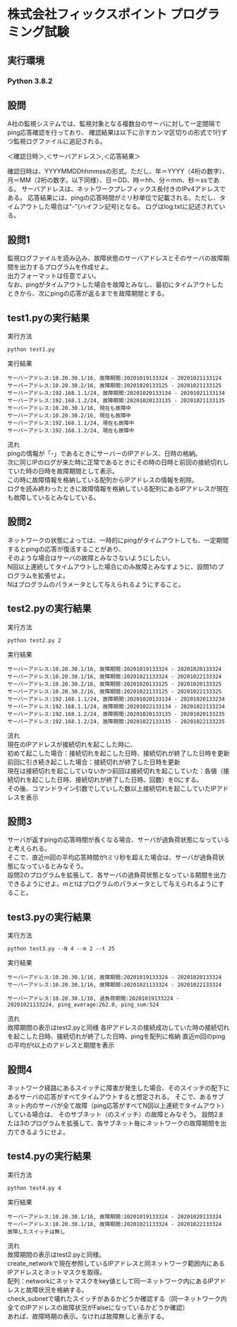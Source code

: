 # 株式会社フィックスポイント プログラミング試験
## 実行環境
### Python 3.8.2

## 設問
A社の監視システムでは、監視対象となる複数台のサーバに対して一定間隔でping応答確認を行っており、
確認結果は以下に示すカンマ区切りの形式で1行ずつ監視ログファイルに追記される。

＜確認日時＞,＜サーバアドレス＞,＜応答結果＞

確認日時は、YYYYMMDDhhmmssの形式。ただし、年＝YYYY（4桁の数字）、月＝MM（2桁の数字。以下同様）、日＝DD、時＝hh、分＝mm、秒＝ssである。
サーバアドレスは、ネットワークプレフィックス長付きのIPv4アドレスである。
応答結果には、pingの応答時間がミリ秒単位で記載される。ただし、タイムアウトした場合は"-"(ハイフン記号)となる。
ログはlog.txtに記述されている。

## 設問1
監視ログファイルを読み込み、故障状態のサーバアドレスとそのサーバの故障期間を出力するプログラムを作成せよ。  
出力フォーマットは任意でよい。  
なお、pingがタイムアウトした場合を故障とみなし、最初にタイムアウトしたときから、次にpingの応答が返るまでを故障期間とする。  

## test1.pyの実行結果
実行方法
```
python test1.py
```
実行結果
```
サーバーアドレス:10.20.30.1/16, 故障期間:20201019133324 - 20201021133124  
サーバーアドレス:10.20.30.2/16, 故障期間:20201020133125 - 20201021133125
サーバーアドレス:192.168.1.1/24, 故障期間:20201020133134 - 20201021133134
サーバーアドレス:192.168.1.2/24, 故障期間:20201020133135 - 20201021133135
サーバーアドレス:10.20.30.1/16, 現在も故障中
サーバーアドレス:10.20.30.2/16, 現在も故障中
サーバーアドレス:192.168.1.1/24, 現在も故障中
サーバーアドレス:192.168.1.2/24, 現在も故障中
```

流れ  
pingの情報が「-」であるときにサーバーのIPアドレス、日時の格納。  
次に同じIPのログが来た時に正常であるときにその時の日時と前回の接続切れしていた時の日時を故障期間として表示。  
この時に故障情報を格納している配列からIPアドレスの情報を削除。  
ログを読み終わったときに故障情報を格納している配列にあるIPアドレスが現在も故障しているとみなしている。  

## 設問2
ネットワークの状態によっては、一時的にpingがタイムアウトしても、一定期間するとpingの応答が復活することがあり、  
そのような場合はサーバの故障とみなさないようにしたい。  
N回以上連続してタイムアウトした場合にのみ故障とみなすように、設問1のプログラムを拡張せよ。  
Nはプログラムのパラメータとして与えられるようにすること。  

## test2.pyの実行結果
実行方法
```
python test2.py 2
```
実行結果
```
サーバーアドレス:10.20.30.1/16, 故障期間:20201019133324 - 20201020133324
サーバーアドレス:10.20.30.1/16, 故障期間:20201021133324 - 20201022133324
サーバーアドレス:10.20.30.2/16, 故障期間:20201020133125 - 20201020133325
サーバーアドレス:10.20.30.2/16, 故障期間:20201022133125 - 20201022133325
サーバーアドレス:192.168.1.1/24, 故障期間:20201020133134 - 20201020133234
サーバーアドレス:192.168.1.1/24, 故障期間:20201022133134 - 20201022133234
サーバーアドレス:192.168.1.2/24, 故障期間:20201020133135 - 20201020133235
サーバーアドレス:192.168.1.2/24, 故障期間:20201022133135 - 20201022133235
```

流れ  
現在のIPアドレスが接続切れを起こした時に、  
初めて起こした場合：接続切れを起こした日時、接続切れが終了した日時を更新  
前回に引き続き起こした場合：接続切れが終了した日時を更新  
現在は接続切れを起こしていないかつ前回は接続切れを起こしていた：各値（接続切れを起こした日時、接続切れが終了した日時、回数）を0にする。  
その後、コマンドライン引数でしていした数以上接続切れを起こしていたIPアドレスを表示  

## 設問3
サーバが返すpingの応答時間が長くなる場合、サーバが過負荷状態になっていると考えられる。  
そこで、直近m回の平均応答時間がtミリ秒を超えた場合は、サーバが過負荷状態になっているとみなそう。  
設問2のプログラムを拡張して、各サーバの過負荷状態となっている期間を出力できるようにせよ。mとtはプログラムのパラメータとして与えられるようにすること。  

## test3.pyの実行結果
実行方法
```
python test3.py --N 4 --m 2 --t 25
```
実行結果
```
サーバーアドレス:10.20.30.1/16, 故障期間:20201019133324 - 20201020133324
サーバーアドレス:10.20.30.1/16, 故障期間:20201021133324 - 20201022133324

サーバーアドレス:10.20.30.1/16, 過負荷期間:20201019133224 - 20201021133224, ping_average:262.0, ping_sum:524
```
流れ  
故障期間の表示はtest2.pyと同様
各IPアドレスの接続成功していた時の接続切れを起こした日時、接続切れが終了した日時、pingを配列に格納
直近m回のpingの平均がt以上のアドレスと期間を表示  

## 設問4
ネットワーク経路にあるスイッチに障害が発生した場合、そのスイッチの配下にあるサーバの応答がすべてタイムアウトすると想定される。
そこで、あるサブネット内のサーバが全て故障（ping応答がすべてN回以上連続でタイムアウト）している場合は、
そのサブネット（のスイッチ）の故障とみなそう。
設問2または3のプログラムを拡張して、各サブネット毎にネットワークの故障期間を出力できるようにせよ。

## test4.pyの実行結果
実行方法
```
python test4.py 4
```
実行結果
```
サーバーアドレス:10.20.30.1/16, 故障期間:20201019133324 - 20201020133324
サーバーアドレス:10.20.30.1/16, 故障期間:20201021133324 - 20201022133324
故障したスイッチは無し
```

流れ  
故障期間の表示はtest2.pyと同様。  
create_networkで現在参照しているIPアドレスと同ネットワーク範囲内にあるIPアドレスとネットマスクを取得。  
配列：networkにネットマスクをkey値として同一ネットワーク内にあるIPアドレスと故障状況を格納する。  
check_subnetで壊れたスイッチがあるかどうか確認する（同一ネットワーク内全てのIPアドレスの故障状況がFalseになっているかどうか確認）  
あれば、故障時期の表示。なければ故障無しと表示する。
